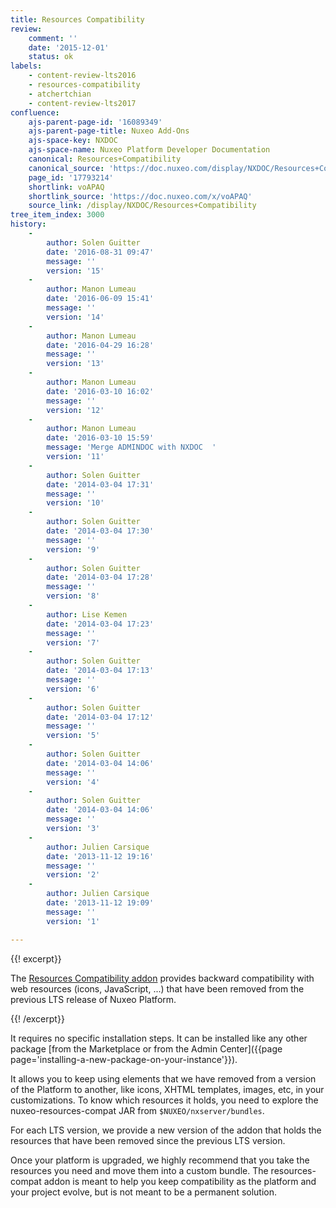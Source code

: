 ```yaml
---
title: Resources Compatibility
review:
    comment: ''
    date: '2015-12-01'
    status: ok
labels:
    - content-review-lts2016
    - resources-compatibility
    - atchertchian
    - content-review-lts2017
confluence:
    ajs-parent-page-id: '16089349'
    ajs-parent-page-title: Nuxeo Add-Ons
    ajs-space-key: NXDOC
    ajs-space-name: Nuxeo Platform Developer Documentation
    canonical: Resources+Compatibility
    canonical_source: 'https://doc.nuxeo.com/display/NXDOC/Resources+Compatibility'
    page_id: '17793214'
    shortlink: voAPAQ
    shortlink_source: 'https://doc.nuxeo.com/x/voAPAQ'
    source_link: /display/NXDOC/Resources+Compatibility
tree_item_index: 3000
history:
    -
        author: Solen Guitter
        date: '2016-08-31 09:47'
        message: ''
        version: '15'
    -
        author: Manon Lumeau
        date: '2016-06-09 15:41'
        message: ''
        version: '14'
    -
        author: Manon Lumeau
        date: '2016-04-29 16:28'
        message: ''
        version: '13'
    -
        author: Manon Lumeau
        date: '2016-03-10 16:02'
        message: ''
        version: '12'
    -
        author: Manon Lumeau
        date: '2016-03-10 15:59'
        message: 'Merge ADMINDOC with NXDOC  '
        version: '11'
    -
        author: Solen Guitter
        date: '2014-03-04 17:31'
        message: ''
        version: '10'
    -
        author: Solen Guitter
        date: '2014-03-04 17:30'
        message: ''
        version: '9'
    -
        author: Solen Guitter
        date: '2014-03-04 17:28'
        message: ''
        version: '8'
    -
        author: Lise Kemen
        date: '2014-03-04 17:23'
        message: ''
        version: '7'
    -
        author: Solen Guitter
        date: '2014-03-04 17:13'
        message: ''
        version: '6'
    -
        author: Solen Guitter
        date: '2014-03-04 17:12'
        message: ''
        version: '5'
    -
        author: Solen Guitter
        date: '2014-03-04 14:06'
        message: ''
        version: '4'
    -
        author: Solen Guitter
        date: '2014-03-04 14:06'
        message: ''
        version: '3'
    -
        author: Julien Carsique
        date: '2013-11-12 19:16'
        message: ''
        version: '2'
    -
        author: Julien Carsique
        date: '2013-11-12 19:09'
        message: ''
        version: '1'

---
```

{{! excerpt}}

The&nbsp;[Resources Compatibility addon](https://connect.nuxeo.com/nuxeo/site/marketplace/package/resources-compat) provides backward compatibility with web resources (icons, JavaScript, ...) that have been removed from the previous LTS release of Nuxeo Platform.

{{! /excerpt}}

It requires no specific installation steps. It can be installed like any other package&nbsp;[from the Marketplace or from the Admin Center]({{page page='installing-a-new-package-on-your-instance'}}).

It allows you to keep using elements that we have removed from a version of the Platform to another, like icons, XHTML templates, images, etc, in your customizations. To know which resources it holds, you need to explore the nuxeo-resources-compat JAR from `$NUXEO/nxserver/bundles`.

For each LTS version, we provide a new version of the addon that holds the resources that have been removed since the previous LTS version.

Once your platform is upgraded, we highly recommend that you take the resources you need and move them into a custom bundle. The resources-compat addon is meant to help you keep compatibility as the platform and your project evolve, but is not meant to be a permanent solution.
